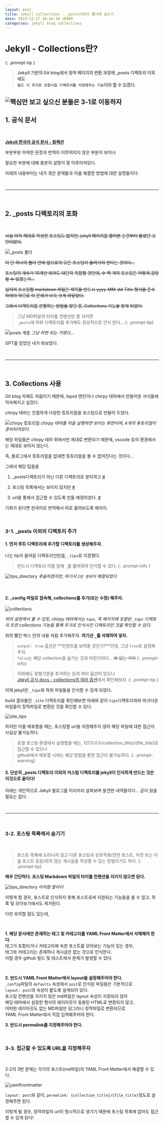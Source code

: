 ```yaml
---
layout: post
title: Jekyll collections - _posts이외의 폴더에 글쓰기
date: 2023-12-27 16:44:18 +0900
categories: jekyll blog collections
---
```


# Jekyll - Collections란?

{: .prompt-tip }
> **Jekyll 기반의 Git blog에서 정적 페이지의 변환 과정에 _posts 디렉토리 이외에도 <br> `빌드 시 추가로 포함시킬 디렉토리를 지정해주는 기능`이라 할 수 있겠다.**

## ![핵심만 보고 싶으신 분들은 3-1로 이동하자](/posts/Jekyll-블로그-collections-_posts말고-다른-디렉토리에-글쓰기/#3-1-_posts-이외의-디렉토리-추가)

## **1. 공식 문서**

<br>

**[Jekyll 한국어 공식 문서 - 컬렉션](https://jekyllrb-ko.github.io/docs/collections)**

부분부분 어색한 문장과 번역이 이루어지지 않은 부분이 보이나

필요한 부분에 대해 충분히 설명이 잘 이루어져있다.

아래의 내용부터는 내가 겪은 문제들과 이를 해결한 방법에 대한 설명들이다.

<br>

<hr>

<br>


## **2. _posts 디렉토리의 포화**

<br>

~~사실 아직 제대로 작성한 포스팅도 없지만, jekyll 패키지를 열어본 순간부터 들었던 고민이었다.~~

![_posts 폴더](/assets/img/posting/_posts_directory.png)

~~이 단 하나의 폴더 안에 앞으로의 모든 포스팅이 들어가야 한다는 것이다...~~

~~포스팅의 개수가 10개만 되어도 대단히 복잡할 것인데, 수 백 개의 포스팅은 어떻게 감당할 수 있겠는가...~~

~~심지어 포스팅할 markdown 파일은 제목을 반드시 yyyy-MM-dd-Title 형식을 준수하여야 하므로 이 문제가 더욱 크게 와닿았다.~~

~~그래서 디렉토리를 분할하는 방법을 찾던 중, Collections 기능을 찾게 되었다.~~

>그냥 MD파일의 타이틀 컨벤션만 잘 지키면<br>`_posts`에 하위 디렉토리를 추가해도 정상적으로 인식 한다...
{: .prompt-tip}

![posts 계층](/assets/img/posting/tree.png)
_그냥 하면 되는 거였다..._

GPT를 믿었던 내가 바보였다.

<br>

<hr>

<br>

## 3. **Collections 사용**

Git blog 자체도 처음이기 때문에, liquid 엔진이나 chirpy 테마에서 만들어둔 서식들에 익숙해지고 싶었다.

chirpy 테마는 친절하게 다양한 튜토리얼을 포스팅으로 만들어 두었다.

![chirpy 튜토리얼](/assets/img/posting/chirpy_tutorial.png)
_chirpy 테마를 처음 실행하면 보이는 화면이며, 4개의 튜토리얼이 준비되어있다_

해당 파일들은 chirpy 테마 위에서만 제대로 변환되기 때문에, vscode 등의 환경에서는 제대로 보이지 않는다.

즉, 블로그에서 튜토리얼을 없애면 튜토리얼을 볼 수 없어진다는 것이다...

그래서 해당 팁들을

1. _posts디렉토리가 아닌 다른 디렉토리로 분리하고 [#](/posts/Jekyll-블로그-collections-_posts말고-다른-디렉토리에-글쓰기/#3-1-_posts-이외의-디렉토리-추가)

2. 포스팅 목록에서는 보이지 않지만 [#](/posts/Jekyll-블로그-collections-_posts말고-다른-디렉토리에-글쓰기/#3-2-포스팅-목록에서-숨기기)

3. url을 통해서 접근할 수 있도록 만들 예정이었다. [#](/posts/Jekyll-블로그-collections-_posts말고-다른-디렉토리에-글쓰기/#3-3-접근할-수-있도록-url을-지정해주자)

기회가 된다면 한국어로 번역해서 따로 올려보도록 해야지.

<br>

### **3-1. _posts 이외의 디렉토리 추가**

#### 1. 먼저 루트 디렉토리에 추가할 디렉토리를 생성해주자.

나는 tip이 들어갈 디렉토리인만큼, `_tips`로 지정했다.

> 반드시 디렉토리 이름 앞에 `_`를 붙여줘야 인식할 수 있다.
{: .prompt-info }

![tips_directory](/assets/img/posting/_tips_directory.png)
_후술하겠지만, 여기서 `2번 항목`이 해결되었다_

<br>

#### 2. _config 파일로 접속해, collections를 추가(또는 수정) 해주자.

![collections](/assets/img/posting/collections.png)

*위의 설정에서 볼 수 있듯, chirpy 테마에서는 `taps`, 즉 패키지에 포함된 `_taps` 디렉토리 또한 collections 기능을 통해 추가로 인식시킨 디렉토리인 것을 확인할 수 있다.*

위의 빨간 박스 안의 내용 처럼 추가해주자. **여기선 `_`를 삭제하여 넣자.**


> `output: true` 옵션은 **컨텐츠를 보여줄 것인가?**인데, 그냥 `true`로 설정해주자. <br>`false`는 해당 collection을 숨기는 것과 마찬가지다... ~~왜 있는 거야~~
{: .prompt-info}

>이외에도 정렬기준을 추가하는 등의 여러 옵션이 있으니 <br> [Jekyll 공식 docs - collections의 여러 옵션](https://jekyllrb-ko.github.io/docs/collections/#%EB%AC%B8%EC%84%9C-%EC%88%9C%EC%84%9C-%EC%A1%B0%EC%A0%95)에서 확인해보자.
{: .prompt-tip }

이제 jekyll은 `_tips`와 하위 파일들을 인식할 수 있게 되었다.

build 결과물인 `_site` 디렉토리를 확인해보면 아래와 같이 `tips`디렉토리와와 마크다운 파일들이 정적파일로 변환된 것을 확인할 수 있다.

![site_tips](/assets/img/posting/_site.png)

하지만 이를 배포했을 때는, 호스팅할 url을 지정해주지 않아 해당 파일에 대한 접근이 사실상 불가능하다.

>로컬 호스팅 환경에서 실행했을 때는, 127.0.0.1/{collection_title}/{file_title}로 접근할 수 있으나 <br>github에서 배포할 시에는 해당 방법을 통한 접근이 불가능하다.
{: .prompt-warning}

#### 3. 단순히 _posts 디렉토리 이외의 커스텀 디렉토리를 jekyll이 인식하게 만드는 것은 이것으로 끝이다!

아래는 개인적으로 Jekyll 블로그를 이리저리 살펴보며 발견한 내역들이다... 굳이 읽을 필요는 없다.


<br>

<hr>

<br>

### **3-2. 포스팅 목록에서 숨기기**

<br>

>포스트 목록에 드러나지 않고 다른 포스팅과 상호작용(연관 포스트, 이전 또는 다음 포스트 등등)하지 않는 게시글을 작성할 수 있는 방법이기도 하다.
{: .prompt-tip}

**매우 간단하다. 포스팅 Markdown 파일의 타이틀 컨벤션을 지키지 않으면 된다.**

![tips_directory](/assets/img/posting/_tips_directory.png)
_이처럼 말이다_

이렇게 할 경우, 포스트로 인식하지 못해 포스트로써 지원되는 기능들을 쓸 수 없고, 목록 및 모아보기에서도 제거된다.

다만 유의할 점도 있는데,

<br>

**1. 해당 문서에만 존재하는 태그 및 카테고리를 YAML Front Matter에서 삭제해야 한다. <br>**
  태그가 포함되거나 카테고리에 속한 포스트를 모아보는 기능이 있는 경우, <br>
  태그와 카테고리는 존재하나 게시글은 없는 것으로 인식한다. <br>
  이럴 경우 github 빌드 및 테스트에서 문제가 발생할 수 있다.

<br>

**2. 반드시 YAML Front Matter에서 layout을 설정해주어야 한다.<br>**
  `_config`파일의 `defaults` 속성에서 `post`로 인식된 파일들은 기본적으로<br>
  `layout: post`의 속성이 붙도록 설계되어 있다.<br>
  포스팅 컨벤션을 지키지 않은 md파일은 layout 속성이 지정되지 않아<br>
  해당 테마에서 설정한 형식의 레이아웃이 동봉된 HTML로 변환되지 않고,<br>
  어떠한 레이아웃도 없는 MD파일만 덩그러니 정적파일로 변환되므로<br>
  YAML Front Matter에서 직접 입력해주어야 한다.<br>

**3. 반드시 permalink를 지정해주어야 한다.**

<br>

### **3-3. 접근할 수 있도록 URL을 지정해주자**

<br>

3-2의 3번 문제는 각각의 포스트(md파일)의 YAML Front Matter에서 해결할 수 있다.

![yamlfrontmatter](/assets/img/posting/yamlfrontmatter.png)

`layout: post`와 같이, `permalink: {collection_title}/{file_title}`정도로 설정해주면 된다.

이렇게 될 경우, 정적파일의 url이 명시적으로 생기기 때문에 포스팅 목록에 없어도 접근할 수 있게 된다!